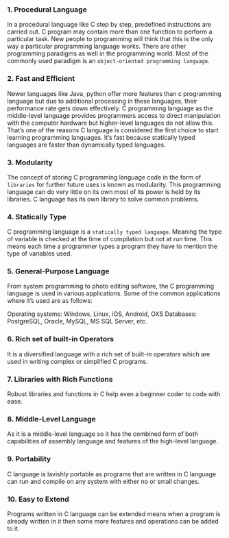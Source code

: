 ### 1. Procedural Language
In a procedural language like C step by step, predefined instructions are carried out. C program may contain more than one function to perform a particular task. New people to programming will think that this is the only way a particular programming language works. There are other programming paradigms as well in the programming world. Most of the commonly used paradigm is an `object-oriented programming language`. 

### 2.  Fast and Efficient
Newer languages like Java, python offer more features than c programming language but due to additional processing in these languages, their performance rate gets down effectively. C programming language as the middle-level language provides programmers access to direct manipulation with the computer hardware but higher-level languages do not allow this. That’s one of the reasons C language is considered the first choice to start learning programming languages. It’s fast because statically typed languages are faster than dynamically typed languages.

### 3. Modularity
The concept of storing C programming language code in the form of `libraries` for further future uses is known as modularity. This programming language can do very little on its own most of its power is held by its libraries. C language has its own library to solve common problems.

### 4. Statically Type
C programming language is a `statically typed language`. Meaning the type of variable is checked at the time of compilation but not at run time. This means each time a programmer types a program they have to mention the type of variables used.

### 5. General-Purpose Language
From system programming to photo editing software, the C programming language is used in various applications. Some of the common applications where it’s used are as follows: 

Operating systems: Windows, Linux, iOS, Android, OXS
Databases: PostgreSQL, Oracle, MySQL, MS SQL Server, etc.

### 6. Rich set of built-in Operators
It is a diversified language with a rich set of built-in operators which are used in writing complex or simplified C programs.

### 7. Libraries with Rich Functions
Robust libraries and functions in C help even a beginner coder to code with ease.

### 8. Middle-Level Language
As it is a middle-level language so it has the combined form of both capabilities of assembly language and features of the high-level language.

### 9. Portability
C language is lavishly portable as programs that are written in C language can run and compile on any system with either no or small changes. 

### 10. Easy to Extend
Programs written in C language can be extended means when a program is already written in it then some more features and operations can be added to it.